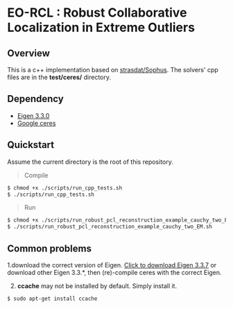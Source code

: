 # EO-RCL : Robust Collaborative Localization in Extreme Outliers

## Overview
This is a c++ implementation based on [strasdat/Sophus](https://github.com/strasdat/Sophus). The solvers' cpp files are in the **test/ceres/** directory.

## Dependency

  - [Eigen 3.3.0](http://eigen.tuxfamily.org/index.php?title=Main_Page)
  - [Google ceres](http://ceres-solver.org/)

## Quickstart
Assume the current directory is the root of this repository.

> Compile
```sh
$ chmod +x ./scripts/run_cpp_tests.sh
$ ./scripts/run_cpp_tests.sh
```

> Run
```sh
$ chmod +x ./scripts/run_robust_pcl_reconstruction_example_cauchy_two_EM.sh
$ ./scripts/run_robust_pcl_reconstruction_example_cauchy_two_EM.sh
```

## Common problems
1.download the correct version of Eigen.
[Click to download Eigen 3.3.7](http://bitbucket.org/eigen/eigen/get/3.3.7.zip) or download other Eigen 3.3.*, then (re)-compile ceres with the correct Eigen.

2. **ccache** may not be installed by default. Simply install it.
```sh
$ sudo apt-get install ccache
```
